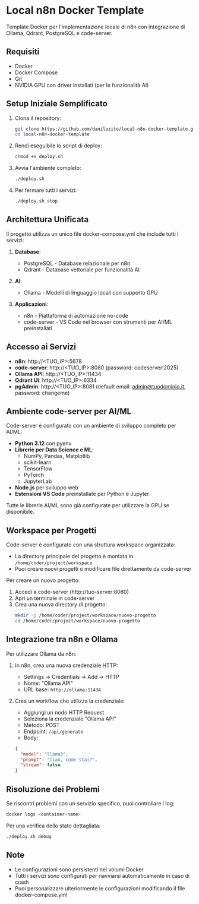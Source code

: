 # Local n8n Docker Template

Template Docker per l'implementazione locale di n8n con integrazione di Ollama, Qdrant, PostgreSQL e code-server.

## Requisiti

- Docker
- Docker Compose
- Git
- NVIDIA GPU con driver installati (per le funzionalità AI)

## Setup Iniziale Semplificato

1. Clona il repository:
   ```bash
   git clone https://github.com/danilozito/local-n8n-docker-template.git
   cd local-n8n-docker-template
   ```

2. Rendi eseguibile lo script di deploy:
   ```bash
   chmod +x deploy.sh
   ```

3. Avvia l'ambiente completo:
   ```bash
   ./deploy.sh
   ```

4. Per fermare tutti i servizi:
   ```bash
   ./deploy.sh stop
   ```

## Architettura Unificata

Il progetto utilizza un unico file docker-compose.yml che include tutti i servizi:

1. **Database**:
   - PostgreSQL - Database relazionale per n8n
   - Qdrant - Database vettoriale per funzionalità AI

2. **AI**:
   - Ollama - Modelli di linguaggio locali con supporto GPU

3. **Applicazioni**:
   - n8n - Piattaforma di automazione no-code
   - code-server - VS Code nel browser con strumenti per AI/ML preinstallati

## Accesso ai Servizi

- **n8n**: http://<TUO_IP>:5678
- **code-server**: http://<TUO_IP>:8080 (password: codeserver!2025)
- **Ollama API**: http://<TUO_IP>:11434
- **Qdrant UI**: http://<TUO_IP>:6334
- **pgAdmin**: http://<TUO_IP>:8081 (default email: admin@tuodominio.it, password: changeme)

## Ambiente code-server per AI/ML

Code-server è configurato con un ambiente di sviluppo completo per AI/ML:

- **Python 3.12** con pyenv
- **Librerie per Data Science e ML**:
  - NumPy, Pandas, Matplotlib
  - scikit-learn
  - TensorFlow
  - PyTorch
  - JupyterLab
- **Node.js** per sviluppo web
- **Estensioni VS Code** preinstallate per Python e Jupyter

Tutte le librerie AI/ML sono già configurate per utilizzare la GPU se disponibile.

## Workspace per Progetti

Code-server è configurato con una struttura workspace organizzata:

- La directory principale del progetto è montata in `/home/coder/project/workspace`
- Puoi creare nuovi progetti o modificare file direttamente da code-server

Per creare un nuovo progetto:
1. Accedi a code-server (http://tuo-server:8080)
2. Apri un terminale in code-server
3. Crea una nuova directory di progetto:
   ```bash
   mkdir -p /home/coder/project/workspace/nuovo-progetto
   cd /home/coder/project/workspace/nuovo-progetto
   ```

## Integrazione tra n8n e Ollama

Per utilizzare Ollama da n8n:

1. In n8n, crea una nuova credenziale HTTP:
   - Settings → Credentials → Add → HTTP
   - Nome: "Ollama API"
   - URL base: `http://ollama:11434`

2. Crea un workflow che utilizza la credenziale:
   - Aggiungi un nodo HTTP Request
   - Seleziona la credenziale "Ollama API"
   - Metodo: POST
   - Endpoint: `/api/generate`
   - Body:
   ```json
   {
     "model": "llama3",
     "prompt": "Ciao, come stai?",
     "stream": false
   }
   ```

## Risoluzione dei Problemi

Se riscontri problemi con un servizio specifico, puoi controllare i log:

```bash
docker logs <container-name>
```

Per una verifica dello stato dettagliata:

```bash
./deploy.sh debug
```

## Note

- Le configurazioni sono persistenti nei volumi Docker
- Tutti i servizi sono configurati per riavviarsi automaticamente in caso di crash
- Puoi personalizzare ulteriormente le configurazioni modificando il file docker-compose.yml